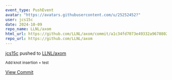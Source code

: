 ```yaml
---
event_type: PushEvent
avatar: "https://avatars.githubusercontent.com/u/25252452?"
user: jcs15c
date: 2024-10-09
repo_name: LLNL/axom
html_url: https://github.com/LLNL/axom/commit/a1c34fd7073e49332a9678802772432032ab6a25
repo_url: https://github.com/LLNL/axom
---
```


<a href='https://github.com/jcs15c' target='_blank'>jcs15c</a> pushed to <a href='https://github.com/LLNL/axom' target='_blank'>LLNL/axom</a>

<small>Add knot insertion + test</small>

<a href='https://github.com/LLNL/axom/commit/a1c34fd7073e49332a9678802772432032ab6a25' target='_blank'>View Commit</a>